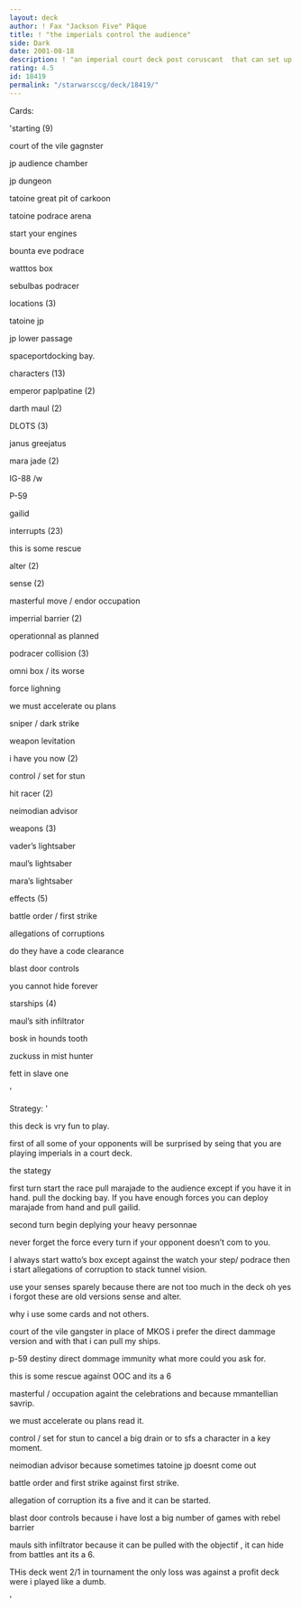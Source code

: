 ```yaml
---
layout: deck
author: ! Fax "Jackson Five" Pâque
title: ! "the imperials control the audience"
side: Dark
date: 2001-08-18
description: ! "an imperial court deck post coruscant  that can set up early drains and direct dommage with the objectif and the race."
rating: 4.5
id: 18419
permalink: "/starwarsccg/deck/18419/"
---
```

Cards: 

'starting (9)

court of the vile gagnster

jp  audience chamber

jp dungeon

tatoine great pit of carkoon

tatoine podrace arena

start your engines

bounta eve podrace 

watttos box

sebulbas podracer


locations (3)

tatoine  jp

jp  lower passage

spaceportdocking bay.


characters (13)

emperor paplpatine (2)

darth maul (2)

DLOTS (3)

janus greejatus

mara jade (2)

IG-88 /w

P-59

gailid


interrupts (23)

this is some rescue

alter (2)

sense (2)

masterful move / endor occupation

imperrial barrier (2)

operationnal as planned

podracer collision (3)

omni box / its worse

force lighning

we must accelerate ou plans

sniper / dark strike

weapon levitation

i have you now (2)

control / set for stun

hit racer (2)

neimodian advisor


weapons (3)

vader’s lightsaber

maul’s lightsaber

mara’s lightsaber


effects (5)

battle order / first strike

allegations of corruptions

do they have a code clearance

blast door controls

you cannot hide forever


starships (4)

maul’s sith infiltrator

bosk in hounds tooth

zuckuss in mist hunter

fett in slave one

'

Strategy: '

this deck is vry fun to play. 

first of all some of your opponents will be surprised by seing that you are playing imperials in a court deck.


the stategy 

 first turn  start the race pull marajade to the audience except if you have it in hand. pull the docking bay. If you have enough forces you can deploy marajade from hand and pull gailid.


 second turn  begin deplying your heavy personnae 





never forget the force every turn if your opponent doesn’t com to you.


I always start watto’s box except against the watch your step/ podrace then i start allegations of corruption to stack tunnel vision.


use your senses sparely because there are not too much in the deck oh yes i forgot these are old versions sense and alter.


why i use some cards and not others.


court  of the vile gangster in place of MKOS i prefer the direct dammage version and with that i can pull my ships.


p-59 destiny direct dommage immunity what more could you ask for.


this is some rescue  against OOC and its a 6


masterful / occupation  againt the celebrations and because mmantellian savrip.


we must accelerate ou plans  read it.


control / set for stun to cancel a big drain or to sfs a character in a key moment.


neimodian advisor because sometimes tatoine jp doesnt come out


battle order and first strike against first strike.


allegation of corruption its a five and it can be started.


blast door controls because i have lost a big number of games with rebel barrier


mauls sith infiltrator because it can be pulled with the objectif , it can hide from battles ant its a 6.


THis deck went 2/1 in tournament the only loss was against a profit deck were i played like a dumb.

'
